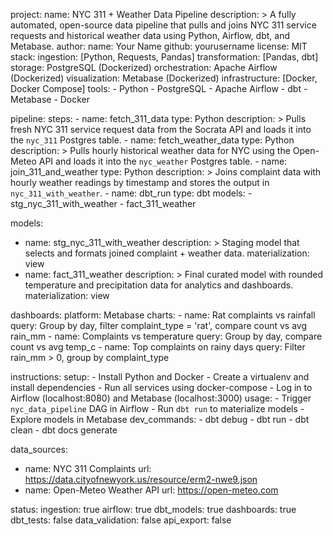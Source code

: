 project:
  name: NYC 311 + Weather Data Pipeline
  description: >
    A fully automated, open-source data pipeline that pulls and joins NYC 311 service requests and historical weather data using Python, Airflow, dbt, and Metabase.
  author:
    name: Your Name
    github: yourusername
  license: MIT
  stack:
    ingestion: [Python, Requests, Pandas]
    transformation: [Pandas, dbt]
    storage: PostgreSQL (Dockerized)
    orchestration: Apache Airflow (Dockerized)
    visualization: Metabase (Dockerized)
    infrastructure: [Docker, Docker Compose]
  tools:
    - Python
    - PostgreSQL
    - Apache Airflow
    - dbt
    - Metabase
    - Docker

pipeline:
  steps:
    - name: fetch_311_data
      type: Python
      description: >
        Pulls fresh NYC 311 service request data from the Socrata API and loads it into the `nyc_311` Postgres table.
    - name: fetch_weather_data
      type: Python
      description: >
        Pulls hourly historical weather data for NYC using the Open-Meteo API and loads it into the `nyc_weather` Postgres table.
    - name: join_311_and_weather
      type: Python
      description: >
        Joins complaint data with hourly weather readings by timestamp and stores the output in `nyc_311_with_weather`.
    - name: dbt_run
      type: dbt
      models:
        - stg_nyc_311_with_weather
        - fact_311_weather

models:
  - name: stg_nyc_311_with_weather
    description: >
      Staging model that selects and formats joined complaint + weather data.
    materialization: view
  - name: fact_311_weather
    description: >
      Final curated model with rounded temperature and precipitation data for analytics and dashboards.
    materialization: view

dashboards:
  platform: Metabase
  charts:
    - name: Rat complaints vs rainfall
      query: Group by day, filter complaint_type = 'rat', compare count vs avg rain_mm
    - name: Complaints vs temperature
      query: Group by day, compare count vs avg temp_c
    - name: Top complaints on rainy days
      query: Filter rain_mm > 0, group by complaint_type

instructions:
  setup:
    - Install Python and Docker
    - Create a virtualenv and install dependencies
    - Run all services using docker-compose
    - Log in to Airflow (localhost:8080) and Metabase (localhost:3000)
  usage:
    - Trigger `nyc_data_pipeline` DAG in Airflow
    - Run `dbt run` to materialize models
    - Explore models in Metabase
  dev_commands:
    - dbt debug
    - dbt run
    - dbt clean
    - dbt docs generate

data_sources:
  - name: NYC 311 Complaints
    url: https://data.cityofnewyork.us/resource/erm2-nwe9.json
  - name: Open-Meteo Weather API
    url: https://open-meteo.com

status:
  ingestion: true
  airflow: true
  dbt_models: true
  dashboards: true
  dbt_tests: false
  data_validation: false
  api_export: false

